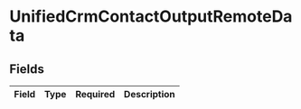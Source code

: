 # UnifiedCrmContactOutputRemoteData


## Fields

| Field       | Type        | Required    | Description |
| ----------- | ----------- | ----------- | ----------- |